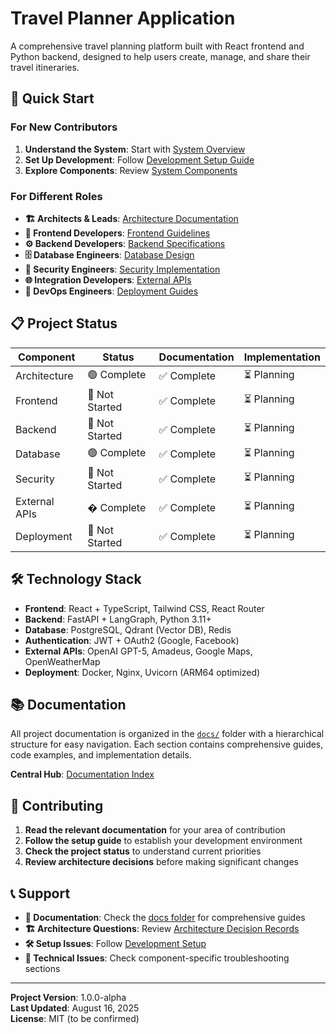 # Travel Planner Application

A comprehensive travel planning platform built with React frontend and Python backend, designed to help users create, manage, and share their travel itineraries.

## 🚀 Quick Start

### For New Contributors
1. **Understand the System**: Start with [System Overview](./docs/architecture/01-overview.md)
2. **Set Up Development**: Follow [Development Setup Guide](./docs/architecture/02-development-setup.md)
3. **Explore Components**: Review [System Components](./docs/architecture/03-system-components.md)

### For Different Roles
- **🏗️ Architects & Leads**: [Architecture Documentation](./docs/architecture/)
- **🎨 Frontend Developers**: [Frontend Guidelines](./docs/frontend/)
- **⚙️ Backend Developers**: [Backend Specifications](./docs/backend/)
- **🗄️ Database Engineers**: [Database Design](./docs/database/)
- **🔐 Security Engineers**: [Security Implementation](./docs/security/)
- **🌐 Integration Developers**: [External APIs](./docs/external-apis/)
- **🚀 DevOps Engineers**: [Deployment Guides](./docs/deployment/)

## 📋 Project Status

| Component | Status | Documentation | Implementation |
|-----------|--------|---------------|----------------|
| Architecture | 🟢 Complete | ✅ Complete | ⏳ Planning |
| Frontend | 🔴 Not Started | ✅ Complete | ⏳ Planning |
| Backend | 🔴 Not Started | ✅ Complete | ⏳ Planning |
| Database | 🟢 Complete | ✅ Complete | ⏳ Planning |
| Security | 🔴 Not Started | ✅ Complete | ⏳ Planning |
| External APIs | � Complete | ✅ Complete | ⏳ Planning |
| Deployment | 🔴 Not Started | ✅ Complete | ⏳ Planning |

## 🛠️ Technology Stack

- **Frontend**: React + TypeScript, Tailwind CSS, React Router
- **Backend**: FastAPI + LangGraph, Python 3.11+
- **Database**: PostgreSQL, Qdrant (Vector DB), Redis
- **Authentication**: JWT + OAuth2 (Google, Facebook)
- **External APIs**: OpenAI GPT-5, Amadeus, Google Maps, OpenWeatherMap
- **Deployment**: Docker, Nginx, Uvicorn (ARM64 optimized)

## 📚 Documentation

All project documentation is organized in the [`docs/`](./docs/) folder with a hierarchical structure for easy navigation. Each section contains comprehensive guides, code examples, and implementation details.

**Central Hub**: [Documentation Index](./docs/README.md)

## 🤝 Contributing

1. **Read the relevant documentation** for your area of contribution
2. **Follow the setup guide** to establish your development environment
3. **Check the project status** to understand current priorities
4. **Review architecture decisions** before making significant changes

## 📞 Support

- **📖 Documentation**: Check the [docs folder](./docs/) for comprehensive guides
- **🏗️ Architecture Questions**: Review [Architecture Decision Records](./docs/architecture/04-decisions.md)
- **🛠️ Setup Issues**: Follow [Development Setup](./docs/architecture/02-development-setup.md)
- **🔧 Technical Issues**: Check component-specific troubleshooting sections

---

**Project Version**: 1.0.0-alpha  
**Last Updated**: August 16, 2025  
**License**: MIT (to be confirmed)